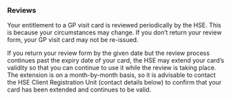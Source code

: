 ###  Reviews

Your entitlement to a GP visit card is reviewed periodically by the HSE. This
is because your circumstances may change. If you don’t return your review
form, your GP visit card may not be re-issued.

If you return your review form by the given date but the review process
continues past the expiry date of your card, the HSE may extend your card’s
validity so that you can continue to use it while the review is taking place.
The extension is on a month-by-month basis, so it is advisable to contact the
HSE Client Registration Unit (contact details below) to confirm that your card
has been extended and continues to be valid.
